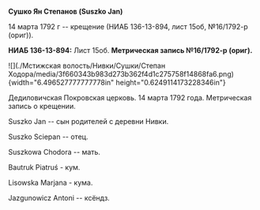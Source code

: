 **Сушко Ян Степанов (Suszko Jan)**

14 марта 1792 г -- крещение (НИАБ 136-13-894, лист 15об, №16/1792-р
(ориг)).

**НИАБ 136-13-894:** Лист 15об. **Метрическая запись №16/1792-р
(ориг).**

![](./Мстижская волость/Нивки/Сушки/Степан Ходора/media/3f660343b983d273b362f4d1c275758f14868fa6.png){width="6.496527777777778in"
height="0.6249114173228346in"}

Дедиловичская Покровская церковь. 14 марта 1792 года. Метрическая запись
о крещении.

Suszko Jan -- сын родителей с деревни Нивки.

Suszko Sciepan -- отец.

Suszkowa Chodora -- мать.

Bautruk Piatruś - кум.

Lisowska Marjana - кума.

Jazgunowicz Antoni -- ксёндз.
